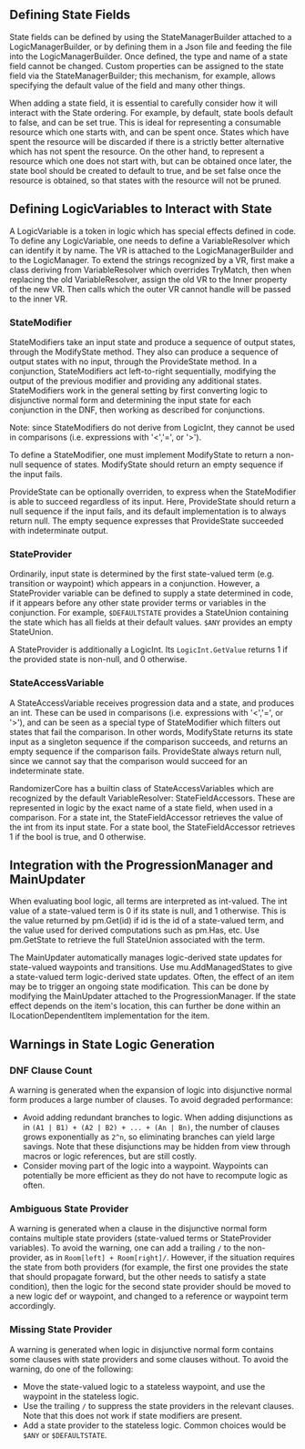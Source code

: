 ## Defining State Fields

State fields can be defined by using the StateManagerBuilder attached to a LogicManagerBuilder, or by defining them in a Json file and feeding the file into the LogicManagerBuilder. Once defined, the type and name of a state field cannot be changed. Custom properties can be assigned to the state field via the StateManagerBuilder; this mechanism, for example, allows specifying the default value of the field and many other things.

When adding a state field, it is essential to carefully consider how it will interact with the State ordering. For example, by default, state bools default to false, and can be set true. This is ideal for representing a consumable resource which one starts with, and can be spent once. States which have spent the resource will be discarded if there is a strictly better alternative which has not spent the resource. On the other hand, to represent a resource which one does not start with, but can be obtained once later, the state bool should be created to default to true, and be set false once the resource is obtained, so that states with the resource will not be pruned.

## Defining LogicVariables to Interact with State

A LogicVariable is a token in logic which has special effects defined in code. To define any LogicVariable, one needs to define a VariableResolver which can identify it by name. The VR is attached to the LogicManagerBuilder and to the LogicManager. To extend the strings recognized by a VR, first make a class deriving from VariableResolver which overrides TryMatch, then when replacing the old VariableResolver, assign the old VR to the Inner property of the new VR. Then calls which the outer VR cannot handle will be passed to the inner VR.

### StateModifier

StateModifiers take an input state and produce a sequence of output states, through the ModifyState method. They also can produce a sequence of output states with no input, through the ProvideState method. In a conjunction, StateModifiers act left-to-right sequentially, modifying the output of the previous modifier and providing any additional states. StateModifiers work in the general setting by first converting logic to disjunctive normal form and determining the input state for each conjunction in the DNF, then working as described for conjunctions.

Note: since StateModifiers do not derive from LogicInt, they cannot be used in comparisons (i.e. expressions with '<','=', or '>').

To define a StateModifier, one must implement ModifyState to return a non-null sequence of states. ModifyState should return an empty sequence if the input fails. 

ProvideState can be optionally overriden, to express when the StateModifier is able to succeed regardless of its input. Here, ProvideState should return a null sequence if the input fails, and its default implementation is to always return null. The empty sequence expresses that ProvideState succeeded with indeterminate output.

### StateProvider

Ordinarily, input state is determined by the first state-valued term (e.g. transition or waypoint) which appears in a conjunction. However, a StateProvider variable can be defined to supply a state determined in code, if it appears before any other state provider terms or variables in the conjunction. For example, `$DEFAULTSTATE` provides a StateUnion containing the state which has all fields at their default values. `$ANY` provides an empty StateUnion.

A StateProvider is additionally a LogicInt. Its `LogicInt.GetValue` returns 1 if the provided state is non-null, and 0 otherwise.

### StateAccessVariable

A StateAccessVariable receives progression data and a state, and produces an int. These can be used in comparisons (i.e. expressions with '<','=', or '>'), and can be seen as a special type of StateModifier which filters out states that fail the comparison. In other words, ModifyState returns its state input as a singleton sequence if the comparison succeeds, and returns an empty sequence if the comparison fails. ProvideState always return null, since we cannot say that the comparison would succeed for an indeterminate state.

RandomizerCore has a builtin class of StateAccessVariables which are recognized by the default VariableResolver: StateFieldAccessors. These are represented in logic by the exact name of a state field, when used in a comparison. For a state int, the StateFieldAccessor retrieves the value of the int from its input state. For a state bool, the StateFieldAccessor retrieves 1 if the bool is true, and 0 otherwise.

## Integration with the ProgressionManager and MainUpdater

When evaluating bool logic, all terms are interpreted as int-valued. The int value of a state-valued term is 0 if its state is null, and 1 otherwise. This is the value returned by pm.Get(id) if id is the id of a state-valued term, and the value used for derived computations such as pm.Has, etc. Use pm.GetState to retrieve the full StateUnion associated with the term.

The MainUpdater automatically manages logic-derived state updates for state-valued waypoints and transitions. Use mu.AddManagedStates to give a state-valued term logic-derived state updates. Often, the effect of an item may be to trigger an ongoing state modification. This can be done by modifying the MainUpdater attached to the ProgressionManager. If the state effect depends on the item's location, this can further be done within an ILocationDependentItem implementation for the item.

## Warnings in State Logic Generation

### DNF Clause Count
A warning is generated when the expansion of logic into disjunctive normal form produces a large number of clauses. To avoid degraded performance:
- Avoid adding redundant branches to logic. When adding disjunctions as in `(A1 | B1) + (A2 | B2) + ... + (An | Bn)`, the number of clauses grows exponentially as `2^n`, so eliminating branches can yield large savings. Note that these disjunctions may be hidden from view through macros or logic references, but are still costly.
- Consider moving part of the logic into a waypoint. Waypoints can potentially be more efficient as they do not have to recompute logic as often.

### Ambiguous State Provider
A warning is generated when a clause in the disjunctive normal form contains multiple state providers (state-valued terms or StateProvider variables). To avoid the warning, one can add a trailing `/` to the non-provider, as in `Room[left] + Room[right]/`. However, if the situation requires the state from both providers (for example, the first one provides the state that should propagate forward, but the other needs to satisfy a state condition), then the logic for the second state provider should be moved to a new logic def or waypoint, and changed to a reference or waypoint term accordingly.

### Missing State Provider
A warning is generated when logic in disjunctive normal form contains some clauses with state providers and some clauses without. To avoid the warning, do one of the following:
- Move the state-valued logic to a stateless waypoint, and use the waypoint in the stateless logic.
- Use the trailing `/` to suppress the state providers in the relevant clauses. Note that this does not work if state modifiers are present.
- Add a state provider to the stateless logic. Common choices would be `$ANY` or `$DEFAULTSTATE`.